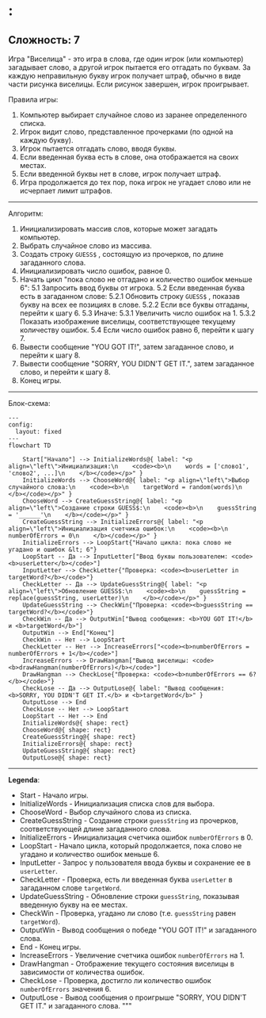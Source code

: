 <HANG>:
=================
Сложность: 7
-----------------
Игра "Виселица" - это игра в слова, где один игрок (или компьютер) загадывает слово, а другой игрок пытается его отгадать по буквам.
За каждую неправильную букву игрок получает штраф, обычно в виде части рисунка виселицы. Если рисунок завершен, игрок проигрывает.

Правила игры:
1. Компьютер выбирает случайное слово из заранее определенного списка.
2. Игрок видит слово, представленное прочерками (по одной на каждую букву).
3. Игрок пытается отгадать слово, вводя буквы.
4. Если введенная буква есть в слове, она отображается на своих местах.
5. Если введенной буквы нет в слове, игрок получает штраф.
6. Игра продолжается до тех пор, пока игрок не угадает слово или не исчерпает лимит штрафов.
-----------------
Алгоритм:
1.  Инициализировать массив слов, которые может загадать компьютер.
2.  Выбрать случайное слово из массива.
3.  Создать строку `GUESS$` , состоящую из прочерков, по длине загаданного слова.
4.  Инициализировать число ошибок, равное 0.
5.  Начать цикл "пока слово не отгадано и количество ошибок меньше 6":
  5.1 Запросить ввод буквы от игрока.
  5.2 Если введенная буква есть в загаданном слове:
    5.2.1 Обновить строку `GUESS$` , показав букву на всех ее позициях в слове.
    5.2.2 Если все буквы отгаданы, перейти к шагу 6.
  5.3 Иначе:
    5.3.1 Увеличить число ошибок на 1.
    5.3.2 Показать изображение виселицы, соответствующее текущему количеству ошибок.
  5.4 Если число ошибок равно 6, перейти к шагу 7.
6. Вывести сообщение "YOU GOT IT!", затем загаданное слово, и перейти к шагу 8.
7. Вывести сообщение "SORRY, YOU DIDN'T GET IT.", затем загаданное слово, и перейти к шагу 8.
8. Конец игры.
-----------------
Блок-схема:
```mermaid
---
config:
  layout: fixed
---
flowchart TD

    Start["Начало"] --> InitializeWords@{ label: "<p align=\"left\">Инициализация:\n    <code><b>\n    words = ['слово1', 'слово2', ...]\n    </b></code></p>" }
    InitializeWords --> ChooseWord@{ label: "<p align=\"left\">Выбор случайного слова:\n    <code><b>\n    targetWord = random(words)\n    </b></code></p>" }
    ChooseWord --> CreateGuessString@{ label: "<p align=\"left\">Создание строки GUESS$:\n    <code><b>\n    guessString = '______'\n    </b></code></p>" }
    CreateGuessString --> InitializeErrors@{ label: "<p align=\"left\">Инициализация счетчика ошибок:\n    <code><b>\n    numberOfErrors = 0\n    </b></code></p>" }
    InitializeErrors --> LoopStart{"Начало цикла: пока слово не угадано и ошибок &lt; 6"}
    LoopStart -- Да --> InputLetter["Ввод буквы пользователем: <code><b>userLetter</b></code>"]
    InputLetter --> CheckLetter{"Проверка: <code><b>userLetter in targetWord?</b></code>"}
    CheckLetter -- Да --> UpdateGuessString@{ label: "<p align=\"left\">Обновление GUESS$:\n    <code><b>\n    guessString = replace(guessString, userLetter)\n    </b></code></p>" }
    UpdateGuessString --> CheckWin{"Проверка: <code><b>guessString == targetWord?</b></code>"}
    CheckWin -- Да --> OutputWin["Вывод сообщения: <b>YOU GOT IT!</b> и <b>targetWord</b>"]
    OutputWin --> End["Конец"]
    CheckWin -- Нет --> LoopStart
    CheckLetter -- Нет --> IncreaseErrors["<code><b>numberOfErrors = numberOfErrors + 1</b></code>"]
    IncreaseErrors --> DrawHangman["Вывод виселицы: <code><b>drawHangman(numberOfErrors)</b></code>"]
    DrawHangman --> CheckLose{"Проверка: <code><b>numberOfErrors == 6?</b></code>"}
    CheckLose -- Да --> OutputLose@{ label: "Вывод сообщения: <b>SORRY, YOU DIDN'T GET IT.</b> и <b>targetWord</b>" }
    OutputLose --> End
    CheckLose -- Нет --> LoopStart
    LoopStart -- Нет --> End
    InitializeWords@{ shape: rect}
    ChooseWord@{ shape: rect}
    CreateGuessString@{ shape: rect}
    InitializeErrors@{ shape: rect}
    UpdateGuessString@{ shape: rect}
    OutputLose@{ shape: rect}

```
-----
**Legenda**: 

  - Start - Начало игры.
  - InitializeWords - Инициализация списка слов для выбора.
  - ChooseWord - Выбор случайного слова из списка.
  - CreateGuessString - Создание строки `guessString` из прочерков, соответствующей длине загаданного слова.
  - InitializeErrors - Инициализация счетчика ошибок `numberOfErrors` в 0.
  - LoopStart - Начало цикла, который продолжается, пока слово не угадано и количество ошибок меньше 6.
  - InputLetter - Запрос у пользователя ввода буквы и сохранение ее в `userLetter`.
  - CheckLetter - Проверка, есть ли введенная буква `userLetter` в загаданном слове `targetWord`.
  - UpdateGuessString - Обновление строки `guessString`, показывая введенную букву на ее местах.
  - CheckWin - Проверка, угадано ли слово (т.е. `guessString` равен `targetWord`).
  - OutputWin - Вывод сообщения о победе "YOU GOT IT!" и загаданного слова.
  - End - Конец игры.
  - IncreaseErrors - Увеличение счетчика ошибок `numberOfErrors` на 1.
  - DrawHangman - Отображение текущего состояния виселицы в зависимости от количества ошибок.
  - CheckLose - Проверка, достигло ли количество ошибок `numberOfErrors` значения 6.
  - OutputLose - Вывод сообщения о проигрыше "SORRY, YOU DIDN'T GET IT." и загаданного слова.
"""